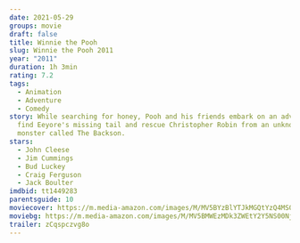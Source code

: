 ```yaml
---
date: 2021-05-29
groups: movie
draft: false
title: Winnie the Pooh
slug: Winnie the Pooh 2011
year: "2011"
duration: 1h 3min
rating: 7.2
tags:
  - Animation
  - Adventure
  - Comedy
story: While searching for honey, Pooh and his friends embark on an adventure to
  find Eeyore's missing tail and rescue Christopher Robin from an unknown
  monster called The Backson.
stars:
  - John Cleese
  - Jim Cummings
  - Bud Luckey
  - Craig Ferguson
  - Jack Boulter
imdbid: tt1449283
parentsguide: 10
moviecover: https://m.media-amazon.com/images/M/MV5BYzBlYTJkMGQtYzQ4MS00Zjk3LTk4MmEtYTZiNTEzNmRlMjUxXkEyXkFqcGdeQXVyMzI0NDc4ODY@._V1_FMjpg_UX509_.jpg
moviebg: https://m.media-amazon.com/images/M/MV5BMWEzMDk3ZWEtY2Y5NS00NjRmLTg3NTItN2M3MDgwZmE3NzQ1XkEyXkFqcGdeQXVyOTc5MDI5NjE@._V1_FMjpg_UX1280_.jpg
trailer: zCqspczvg8o
---
```

